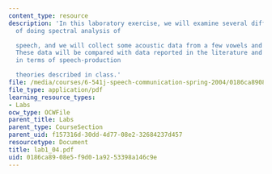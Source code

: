 ```yaml
---
content_type: resource
description: 'In this laboratory exercise, we will examine several different ways
  of doing spectral analysis of

  speech, and we will collect some acoustic data from a few vowels and consonants.
  These data will be compared with data reported in the literature and will be interpreted
  in terms of speech-production

  theories described in class.'
file: /media/courses/6-541j-speech-communication-spring-2004/0186ca8908e5f9d01a9253398a146c9e_lab1_04.pdf
file_type: application/pdf
learning_resource_types:
- Labs
ocw_type: OCWFile
parent_title: Labs
parent_type: CourseSection
parent_uid: f157316d-30dd-4d77-08e2-32684237d457
resourcetype: Document
title: lab1_04.pdf
uid: 0186ca89-08e5-f9d0-1a92-53398a146c9e
---
```

